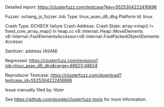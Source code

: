 Detailed report: https://clusterfuzz.com/testcase?key=5525304222416896

Fuzzer: ochang_js_fuzzer
Job Type: linux_asan_d8_dbg
Platform Id: linux

Crash Type: DCHECK failure
Crash Address: 
Crash State:
  array->map() != fixed_cow_array_map() in heap.cc
  v8::internal::Heap::MoveElements
  v8::internal::FastElementsAccessor<v8::internal::FastPackedObjectElementsAccesso
  
Sanitizer: address (ASAN)

Regressed: https://clusterfuzz.com/revisions?job=linux_asan_d8_dbg&range=48623:48624

Reproducer Testcase: https://clusterfuzz.com/download?testcase_id=5525304222416896

Issue manually filed by: titzer

See https://github.com/google/clusterfuzz-tools for more information.